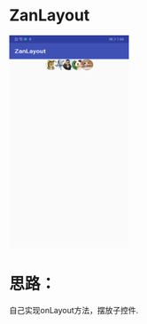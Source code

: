 # ZanLayout

<img src="https://github.com/dalancon/ZanLayout/blob/master/screen.jpg" alt="Sample"  width="216" height="384"/>


# 思路：
自己实现onLayout方法，摆放子控件.
